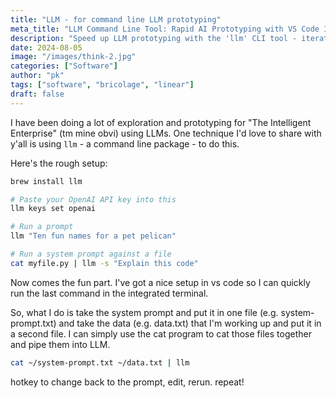 ```yaml
---
title: "LLM - for command line LLM prototyping"
meta_title: "LLM Command Line Tool: Rapid AI Prototyping with VS Code Integration"
description: "Speed up LLM prototyping with the 'llm' CLI tool - iterate prompts quickly using VS Code hotkeys"
date: 2024-08-05
image: "/images/think-2.jpg"
categories: ["Software"]
author: "pk"
tags: ["software", "bricolage", "linear"]
draft: false
---
```


I have been doing a lot of exploration and prototyping for "The Intelligent Enterprise" (tm mine obvi) using LLMs. One technique I'd love to share with y'all is using `llm` - a command line package - to do this.

Here's the rough setup:
```bash
brew install llm

# Paste your OpenAI API key into this
llm keys set openai

# Run a prompt
llm "Ten fun names for a pet pelican"

# Run a system prompt against a file
cat myfile.py | llm -s "Explain this code"
```

Now comes the fun part. I've got a nice setup in vs code so I can quickly run the last command in the integrated terminal.

So, what I do is take the system prompt and put it in one file (e.g. system-prompt.txt) and take the data (e.g. data.txt) that I'm working up and put it in a second file. I can simply use the cat program to cat those files together and pipe them into LLM.

```bash
cat ~/system-prompt.txt ~/data.txt | llm
```

hotkey to change back to the prompt, edit, rerun. repeat!
